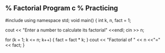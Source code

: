 % Factorial Program c
% Practicing
----------------------------------------------------------------------
#include<iostream>
using namespace std;
void main()
{
  int k, n, fact = 1;
 
  cout << "Enter a number to calculate its factorial" <<endl;
  cin >> n;
 
  for (k = 1; k <= n; k++)
  {
  fact = fact * k;
  }
  cout << "Factorial of " << n <<"="<< fact;
}
